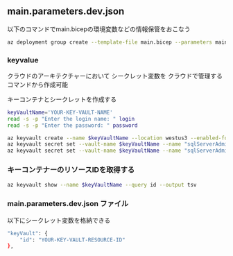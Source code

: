 ## main.parameters.dev.json  

以下のコマンドでmain.bicepの環境変数などの情報保管をおこなう
```sh
az deployment group create --template-file main.bicep --parameters main.parameters.dev.json
```

### keyvalue 
クラウドのアーキテクチャーにおいて シークレット変数を クラウドで管理する
コマンドから作成可能

キーコンテナとシークレットを作成する
```sh
keyVaultName='YOUR-KEY-VAULT-NAME'
read -s -p "Enter the login name: " login
read -s -p "Enter the password: " password

az keyvault create --name $keyVaultName --location westus3 --enabled-for-template-deployment true
az keyvault secret set --vault-name $keyVaultName --name "sqlServerAdministratorLogin" --value $login --output none
az keyvault secret set --vault-name $keyVaultName --name "sqlServerAdministratorPassword" --value $password --output none
```

### キーコンテナーのリソースIDを取得する
```sh
az keyvault show --name $keyVaultName --query id --output tsv
```

### main.parameters.dev.json ファイル
以下にシークレット変数を格納できる
```sh
"keyVault": {
    "id": "YOUR-KEY-VAULT-RESOURCE-ID"
},
```
